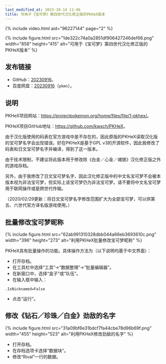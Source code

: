 ```yaml
---
last_modified_at: 2023-10-14 11:46
title: 可用于《宝可梦》第四世代汉化修正版的PKHeX版本
---
```

{% include video.html aid="96227144" page="2" %}

{% include figure.html src="1de322c74a0a2851df906427246def66.png" width="858" height="415" alt="可用于《宝可梦》第四世代汉化修正版的PKHeX版本" %}

## 发布链接
- GitHub：[20230916](https://github.com/Xzonn/PKHeX/releases/latest)。
- 百度网盘：[20230916](https://pan.baidu.com/s/1tLhRCJjMfZJuxZSvD4I1GQ)（`pkmn`）。

## 说明
PKHeX项目网站：<https://projectpokemon.org/home/files/file/1-pkhex/>。

PKHeX项目GitHub地址：<https://github.com/kwsch/PKHeX>。

由于汉化版使用的码表在官方游戏中是不存在的，因此原版的PKHeX读取汉化版的宝可梦名字会出现错误。好在PKHeX是基于GPL v3的开源软件，因此我修改了码表和日文宝可梦名字并编译，得到了这一版本。

由于技术限制，不建议将此版本用于修改除《白金／心金／魂银》汉化修正版之外的游戏存档。

另外，由于我修改了日文宝可梦名字，因此汉化修正版中的中文名宝可梦不会被本版本视为非法宝可梦，但实际上该宝可梦仍为非法宝可梦。请不要将中文名宝可梦用于联网操作或是跨世代传输。

（2020/02/29更新：将日文宝可梦名字修改范围扩大为全部宝可梦，可以供第五、六世代官方译名版游戏使用。）

## 批量修改宝可梦昵称
{% include figure.html src="62ab991310328dbb044a66eb3693610c.png" width="396" height="273" alt="利用PKHeX批量修改宝可梦昵称" %}

PKHeX具有批量操作的功能。具体操作方法为（以下说明均基于中文界面）：

- 打开存档。
- 在工具栏中选择“工具”→“数据整理”→“批量编辑器”。
- 在新窗口中，选择“盒子”或“队伍”。
- 在输入框中输入：

```
.IsNicknamed=False
```

- 点击“运行”。

## 修改《钻石／珍珠／白金》劲敌的名字
{% include figure.html src="31a09bf6e31bdcf7fa44cbe78d96b69f.png" width="455" height="523" alt="利用PKHeX修改劲敌的名字" %}

- 打开存档。
- 在存档选项卡选择“数据块”。
- 修改“Rival”一行的数据。